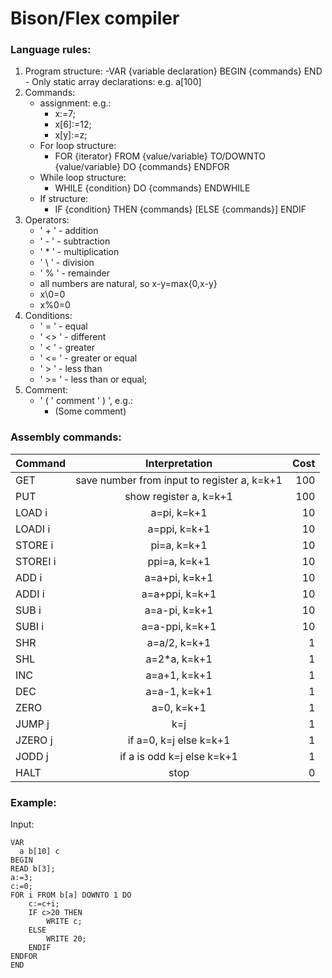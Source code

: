 # Bison/Flex compiler

### Language rules:
1. Program structure:
	-VAR {variable declaration} BEGIN {commands} END
		- Only static array declarations: e.g. a[100]
2. Commands:
	- assignment: e.g.: 
		- x:=7;
		- x[6]:=12;
		- x[y]:=z;
	- For loop structure:
		- FOR {iterator} FROM {value/variable} TO/DOWNTO {value/variable} DO {commands} ENDFOR
	- While loop structure: 
		- WHILE {condition} DO {commands} ENDWHILE
	- If structure: 
		- IF {condition} THEN {commands} [ELSE {commands}] ENDIF
3. Operators:
	- ' \+ ' - addition
	- ' \- ' - subtraction
	- ' * ' - multiplication
	- ' \\ ' - division
	- ' % ' - remainder
	- all numbers are natural, so x-y=max{0,x-y}
	- x\0=0
	- x%0=0
4. Conditions:
	- ' = ' - equal
	- ' <> ' - different
	- ' < ' - greater
	- ' <= ' - greater or equal
	- ' > ' - less than
	- ' >= ' - less than or equal;
5. Comment:
	- ' ( ' comment ' ) ', e.g.:
		- (Some comment)

### Assembly commands:

| Command        | Interpretation           | Cost  |
| ------------- |:-------------:| -----:|
| GET     |  save number from input to register a, k=k+1 |100 |
| PUT | show register a, k=k+1| 100 | 
| LOAD i | a=pi, k=k+1 | 10 | 
| LOADI i | a=ppi, k=k+1 | 10 | 
| STORE i| pi=a, k=k+1| 10 | 
| STOREI i|ppi=a, k=k+1| 10 | 
| ADD i| a=a+pi, k=k+1 | 10 | 
| ADDI i| a=a+ppi, k=k+1 | 10 | 
| SUB i| a=a-pi,  k=k+1 | 10 | 
| SUBI i| a=a-ppi, k=k+1|  10| 
| SHR | a=a/2, k=k+1 | 1 | 
| SHL | a=2*a, k=k+1 | 1 | 
| INC | a=a+1, k=k+1 | 1 | 
| DEC | a=a-1, k=k+1 | 1 | 
| ZERO | a=0, k=k+1 | 1 | 
| JUMP j| k=j | 1 | 
| JZERO j| if a=0, k=j else k=k+1 | 1 | 
| JODD j| if a is odd k=j else k=k+1 | 1 | 
| HALT | stop | 0 | 

### Example:
Input:

```
VAR
  a b[10] c
BEGIN
READ b[3];
a:=3;
c:=0;
FOR i FROM b[a] DOWNTO 1 DO
	c:=c+i;
	IF c>20 THEN
		WRITE c;
	ELSE
		WRITE 20;
	ENDIF
ENDFOR
END
```
